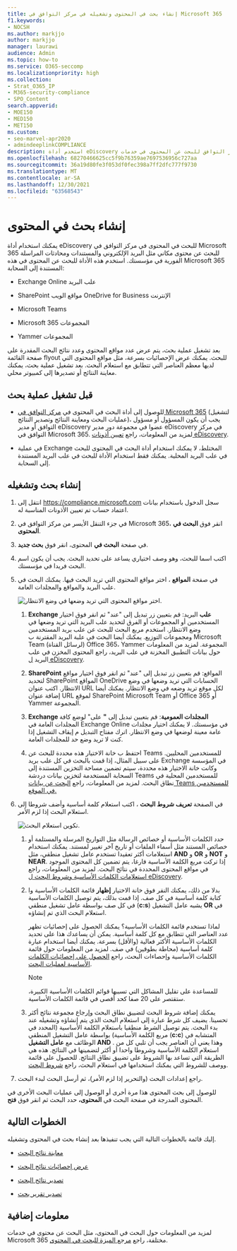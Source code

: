 ```yaml
---
title: إنشاء بحث في المحتوى وتشغيله في مركز التوافق في Microsoft 365
f1.keywords:
- NOCSH
ms.author: markjjo
author: markjjo
manager: laurawi
audience: Admin
ms.topic: how-to
ms.service: O365-seccomp
ms.localizationpriority: high
ms.collection:
- Strat_O365_IP
- M365-security-compliance
- SPO_Content
search.appverid:
- MOE150
- MED150
- MET150
ms.custom:
- seo-marvel-apr2020
- admindeeplinkCOMPLIANCE
description: استخدم أداة eDiscovery للبحث في المحتوى في مركز التوافق للبحث عن المحتوى في خدمات Microsoft 365 مختلفة.
ms.openlocfilehash: 68270466625cc5f9b76359ae7697536956c727aa
ms.sourcegitcommit: 36a19d80fe3f053df0fec398a7ff2dfc777f9730
ms.translationtype: MT
ms.contentlocale: ar-SA
ms.lasthandoff: 12/30/2021
ms.locfileid: "63568543"
---
```

# <a name="create-a-content-search"></a>إنشاء بحث في المحتوى

يمكنك استخدام أداة eDiscovery للبحث في المحتوى في مركز التوافق في Microsoft 365 للبحث عن محتوى مكاني مثل البريد الإلكتروني والمستندات ومحادثات المراسلة الفورية في مؤسستك. استخدم هذه الأداة للبحث عن المحتوى في هذه Microsoft 365 المستندة إلى السحابة:
  
- Exchange Online علب البريد

- SharePoint مواقع الويب OneDrive for Business الإنترنت

- Microsoft Teams

- Microsoft 365 المجموعات

- Yammer المجموعات

بعد تشغيل عملية بحث، يتم عرض عدد مواقع المحتوى وعدد نتائج البحث المقدرة على صفحة القائمة flyout للبحث. يمكنك عرض الإحصائيات بسرعة، مثل مواقع المحتوى التي لديها معظم العناصر التي تتطابق مع استعلام البحث. بعد تشغيل عملية بحث، يمكنك معاينة النتائج أو تصديرها إلى كمبيوتر محلي.

## <a name="before-you-run-a-search"></a>قبل تشغيل عملية بحث

- للوصول إلى أداة البحث في المحتوى في <a href="https://go.microsoft.com/fwlink/p/?linkid=2077149" target="_blank">مركز التوافق في Microsoft 365</a> (لتشغيل عمليات البحث ومعاينة النتائج وتصدير النتائج)، يجب أن يكون المسؤول أو مسؤول التوافق أو مدير eDiscovery عضوا في مجموعة دور مدير eDiscovery في مركز التوافق في Microsoft 365. لمزيد من المعلومات، راجع [تعيين أذونات eDiscovery](assign-ediscovery-permissions.md).

- في عملية Exchange المختلط، لا يمكنك استخدام أداة البحث في المحتوى للبحث في علب البريد المحلية. يمكنك فقط استخدام الأداة للبحث في علب البريد المستندة إلى السحابة.

## <a name="create-and-run-a-search"></a>إنشاء بحث وتشغيله
  
1. انتقل إلى <https://compliance.microsoft.com> سجل الدخول باستخدام بيانات اعتماد حساب تم تعيين الأذونات المناسبة له.

2. في جزء التنقل الأيسر من مركز التوافق في Microsoft 365، انقر فوق **البحث في المحتوى**.

3. في صفحة **البحث في** المحتوى، انقر فوق **بحث جديد**.

4. اكتب اسما للبحث، وهو وصف اختياري يساعد على تحديد البحث. يجب أن يكون اسم البحث فريدا في مؤسستك.

5. في صفحة **المواقع** ، اختر مواقع المحتوى التي تريد البحث فيها. يمكنك البحث في علب البريد والمواقع والمجلدات العامة.

    ![اختر مواقع المحتوى التي تريد وضعها في وضع الانتظار.](../media/ContentSearchLocations.png)
  
   1. **Exchange علب** البريد: قم بتعيين زر تبديل إلى "عند" ثم انقر فوق  اختيار المستخدمين أو المجموعات أو الفرق لتحديد علب البريد التي تريد وضعها في وضع الانتظار. استخدم مربع البحث للبحث عن علب بريد المستخدمين ومجموعات التوزيع. يمكنك أيضا البحث في علبة البريد المقترنة ب Microsoft Team (لرسائل القناة) Office 365، Yammer المجموعة. لمزيد من المعلومات حول بيانات التطبيق المخزنة في علب البريد، راجع المحتوى المخزن في علب البريد [ل eDiscovery](what-is-stored-in-exo-mailbox.md).

   2. **SharePoint** المواقع: قم بتعيين زر تبديل إلى "عند" ثم  انقر فوق اختيار مواقع  لتحديد SharePoint المواقع OneDrive الحسابات التي تريد وضعها في وضع الانتظار. اكتب عنوان URL لكل موقع تريد وضعه في وضع الانتظار. يمكنك أيضا إضافة عنوان URL لموقع SharePoint Microsoft Team أو Office 365 أو Yammer المجموعة.
  
   3. **Exchange المجلدات العمومية**: قم بتعيين تبديل إلى **"** على" لوضع كافة المجلدات العامة في Exchange Online في مؤسستك. لا يمكنك اختيار مجلدات عامة معينة لوضعها في وضع الانتظار. اترك مفتاح التبديل م إيقاف التشغيل إذا كنت لا تريد وضع حد للمجلدات العامة.
  
   4. احتفظ ب خانة الاختيار هذه محددة للبحث عن Teams للمستخدمين المحليين. على سبيل المثال، إذا قمت بالبحث في كل علب بريد Exchange في المؤسسة وكانت خانة الاختيار هذه محددة، سيتم تضمين مساحة التخزين المستندة إلى السحابة المستخدمة لتخزين بيانات دردشة Teams للمستخدمين المحلية في نطاق البحث. لمزيد من المعلومات، راجع [البحث عن بيانات Teams للمستخدمين في الموقع.](search-cloud-based-mailboxes-for-on-premises-users.md)

6. في الصفحة **تعريف شروط البحث** ، اكتب استعلام كلمة أساسية وأضف شروطا إلى استعلام البحث إذا لزم الأمر.

   ![تكوين استعلام البحث.](../media/ContentSearchQuery.png)

   1. حدد الكلمات الأساسية أو خصائص الرسالة مثل التواريخ المرسلة والمستلمة أو خصائص المستند مثل أسماء الملفات أو تاريخ آخر تغيير لمستند. يمكنك استخدام استعلامات أكثر تعقيدا تستخدم عامل تشغيل منطقي، مثل **AND** و **OR** و **NOT** و **NEAR**. إذا تركت مربع الكلمة الأساسية فارغا، يتم تضمين كل المحتوى الموجود في مواقع المحتوى المحددة في نتائج البحث. لمزيد من المعلومات، راجع [استعلامات الكلمات الأساسية وشروط البحث ل eDiscovery](keyword-queries-and-search-conditions.md).

   2. بدلا من ذلك، يمكنك النقر فوق خانة الاختيار **إظهار** قائمة الكلمات الأساسية وا كتابة كلمة أساسية في كل صف. إذا قمت بذلك، يتم توصيل الكلمات الأساسية في كل صف بواسطة عامل تشغيل منطقي (**c:s**) يشبه عامل التشغيل **OR** في استعلام البحث الذي تم إنشاؤه.

      لماذا تستخدم قائمة الكلمات الأساسية؟ يمكنك الحصول على إحصائيات تظهر عدد العناصر التي تتطابق مع كل كلمة أساسية. يمكن أن يساعدك هذا على تحديد الكلمات الأساسية الأكثر فعالية (والأقل) بسرعة. يمكنك أيضا استخدام عبارة كلمة أساسية (محاطة بطوقين) في صف. لمزيد من المعلومات حول قائمة الكلمات الأساسية وإحصاءات البحث، راجع [الحصول على إحصائيات الكلمات الأساسية لعمليات البحث](view-keyword-statistics-for-content-search.md#get-keyword-statistics-for-searches).

      > [!NOTE]
      > للمساعدة على تقليل المشاكل التي تسببها قوائم الكلمات الأساسية الكبيرة، ستقتصر على 20 صفا كحد أقصى في قائمة الكلمات الأساسية.

   3. يمكنك إضافة شروط البحث لتضييق نطاق البحث وإرجاع مجموعة نتائج أكثر تحسينا. يضيف كل شرط عبارة إلى استعلام البحث الذي يتم إنشاؤه وتشغيله عند بدء البحث. يتم توصيل الشرط منطقيا باستعلام الكلمة الأساسية (المحدد في مربع الكلمة الأساسية) بواسطة عامل التشغيل المنطقي (**c:c**) المتشابه في الوظائف مع **عامل التشغيل AND** . وهذا يعني أن العناصر يجب أن تلبي كل من استعلام الكلمة الأساسية وشروطا واحدا أو أكثر لتضمينها في النتائج. هذه هي الطريقة التي تساعد بها الشروط على تضييق نطاق النتائج. للحصول على قائمة ووصف للشروط التي يمكنك استخدامها في استعلام البحث، راجع [شروط البحث](keyword-queries-and-search-conditions.md#search-conditions).

7. راجع إعدادات البحث (والتحرير إذا لزم الأمر)، ثم أرسل البحث لبدء البحث.
  
للوصول إلى بحث المحتوى هذا مرة أخرى أو الوصول إلى عمليات البحث الأخرى في المحتوى المدرجة في صفحة البحث في **المحتوى،** حدد البحث ثم انقر فوق **فتح**.

## <a name="next-steps"></a>الخطوات التالية

إليك قائمة بالخطوات التالية التي يجب تنفيذها بعد إنشاء بحث في المحتوى وتشغيله.

- [معاينة نتائج البحث](preview-ediscovery-search-results.md)

- [عرض إحصائيات نتائج البحث](view-keyword-statistics-for-content-search.md)

- [تصدير نتائج البحث](export-search-results.md)

- [تصدير تقرير بحث](export-a-content-search-report.md)

## <a name="more-information"></a>معلومات إضافية

لمزيد من المعلومات حول البحث في المحتوى، مثل البحث عن محتوى في خدمات Microsoft 365 مختلفة، راجع [مرجع الميزة للبحث في المحتوى](content-search-reference.md).
